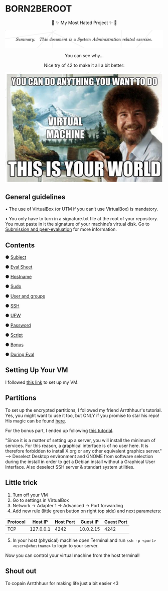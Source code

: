 # BORN2BEROOT

<p align=center>
🌈 ✨ My Most Hated Project ✨ 🌈
</p>


![](Pics/crying.png)
<p align=center>
You can see why...
</p>




<p align=center>
Nice try of 42 to make it all a bit better:
</p>

![](Pics/bob.png)

## General guidelines
• The use of VirtualBox (or UTM if you can’t use VirtualBox) is mandatory.

• You only have to turn in a signature.txt file at the root of your repository. You
must paste in it the signature of your machine’s virtual disk. Go to [Submission and
peer-evaluation](https://github.com/maresverbrugge/BORN2BEROOT/tree/master/During_eval/Submission) for more information.

## Contents
● [Subject](https://github.com/maresverbrugge/BORN2BEROOT/blob/master/subject_B2BR.pdf)

● [Eval Sheet](https://github.com/maresverbrugge/BORN2BEROOT/blob/master/eval_sheet_b2br.pdf)

● [Hostname](https://github.com/maresverbrugge/BORN2BEROOT/tree/master/Hostname)

● [Sudo](https://github.com/maresverbrugge/BORN2BEROOT/tree/master/Sudo)

● [User and groups](https://github.com/maresverbrugge/BORN2BEROOT/tree/master/User_groups)

● [SSH](https://github.com/maresverbrugge/BORN2BEROOT/tree/master/SSH)

● [UFW](https://github.com/maresverbrugge/BORN2BEROOT/tree/master/UFW)

● [Password](https://github.com/maresverbrugge/BORN2BEROOT/tree/master/Password)

● [Script](https://github.com/maresverbrugge/BORN2BEROOT/tree/master/Script)

● [Bonus](https://github.com/maresverbrugge/BORN2BEROOT/tree/master/Bonus)

● [During Eval](https://github.com/maresverbrugge/BORN2BEROOT/tree/master/During_eval)



## Setting Up Your VM
I followed [this link](https://www.brianlinkletter.com/2012/10/installing-debian-linux-in-a-virtualbox-virtual-machine/) to set up my VM.

## Partitions
To set up the encrypted partitions, I followed my friend Arrtthhuur's tutorial. Yes, you might want to use it too, but ONLY if you promise to star his repo! His magic can be found [here](https://github.com/Arrtthhuur/Born2beRoot/blob/main/lvm/README.md#section).

For the bonus part, I ended up following [this tutorial](https://github.com/HEADLIGHTER/Born2BeRoot-42/blob/main/walkthrough37.txt#L23).

"Since it is a matter of setting up a server, you will install the minimum of services. For this reason, a graphical interface is of no user here. It is therefore forbidden to install X.org or any other equivalent graphics server."
--> Deselect Desktop environment and GNOME from software selection during the install in order to get a Debian install without a Graphical User Interface. Also deselect SSH server & standart system utilities.


## Little trick
1. Turn off your VM
2. Go to settings in VirtualBox
3. Network -> Adapter 1 -> Advanced -> Port forwarding
4. Add new rule (little green button on right top side) and next parameters:


 Protocol | Host IP | Host Port | Guest IP | Guest Port
 -----------|---------|-----------|----------|---------
 TCP | 127.0.0.1 | 4242 | 10.0.2.15 | 4242      

5. In your host (physical) machine open Terminal and run `ssh -p <port> <user>@<hostname>` to login to your server.

Now you can control your virtual machine from the host terminal!



## Shout out
To copain Arrtthhuur for making life just a bit easier <3
